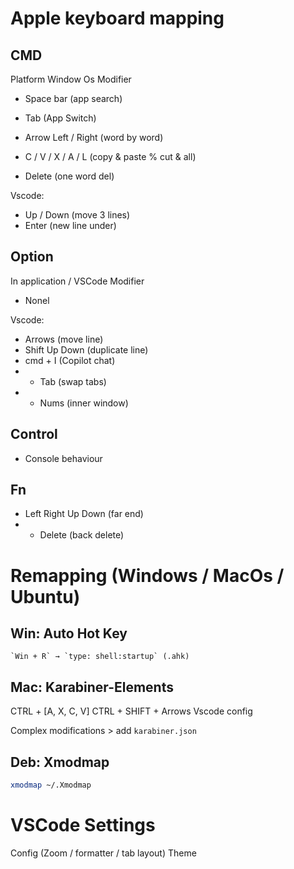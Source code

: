 # Apple keyboard mapping

## CMD
Platform Window Os Modifier

- Space bar (app search)
- Tab (App Switch)

- Arrow Left / Right (word by word)
- C / V / X / A / L (copy & paste % cut & all)
- Delete (one word del)

Vscode:

- Up / Down (move 3 lines)
- Enter (new line under)

## Option
In application / VSCode Modifier

- Nonel

Vscode:

- Arrows (move line)
- Shift Up Down (duplicate line)
- cmd + I (Copilot chat)
- + Tab (swap tabs)
- + Nums (inner window)

## Control

- Console behaviour

## Fn

- Left Right Up Down (far end)
- + Delete (back delete)

# Remapping (Windows / MacOs / Ubuntu)

## Win: Auto Hot Key

```
`Win + R` → `type: shell:startup` (.ahk)
```

## Mac: Karabiner-Elements
CTRL + [A, X, C, V]
CTRL + SHIFT + Arrows
Vscode config

Complex modifications > add `karabiner.json`

## Deb: Xmodmap

```bash
xmodmap ~/.Xmodmap
```

# VSCode Settings

Config (Zoom / formatter / tab layout)
Theme
